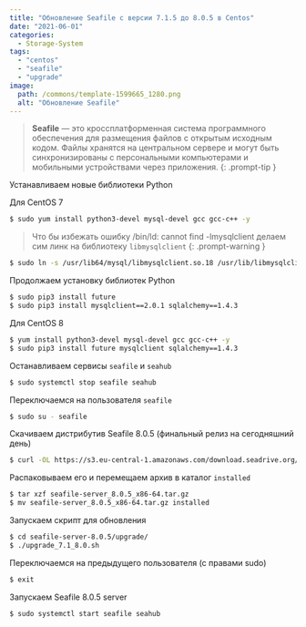 ```yaml
---
title: "Обновление Seafile с версии 7.1.5 до 8.0.5 в Centos"
date: "2021-06-01"
categories: 
  - Storage-System
tags: 
  - "centos"
  - "seafile"
  - "upgrade"
image:
  path: /commons/template-1599665_1280.png
  alt: "Обновление Seafile"
---
```


> **Seafile** — это кроссплатформенная система программного обеспечения для размещения файлов с открытым исходным кодом. Файлы хранятся на центральном сервере и могут быть синхронизированы с персональными компьютерами и мобильными устройствами через приложения.
{: .prompt-tip }

Устанавливаем новые библиотеки Python

Для CentOS 7

```sh
$ sudo yum install python3-devel mysql-devel gcc gcc-c++ -y
```
 
> Что бы избежать ошибку
> /bin/ld: cannot find -lmysqlclient
> делаем сим линк на библиотеку `libmysqlclient`
{: .prompt-warning }

```sh
$ sudo ln -s /usr/lib64/mysql/libmysqlclient.so.18 /usr/lib/libmysqlclient.so
```

Продолжаем установку библиотек Python

```sh
$ sudo pip3 install future
$ sudo pip3 install mysqlclient==2.0.1 sqlalchemy==1.4.3
```

Для CentOS 8

```sh
$ yum install python3-devel mysql-devel gcc gcc-c++ -y
$ sudo pip3 install future mysqlclient sqlalchemy==1.4.3
```

Останавливаем сервисы `seafile` и `seahub`

```sh
$ sudo systemctl stop seafile seahub
```

Переключаемся на пользователя `seafile`

```sh
$ sudo su - seafile
```

Скачиваем дистрибутив Seafile 8.0.5 (финальный релиз на сегодняшний день)

```sh
$ curl -OL https://s3.eu-central-1.amazonaws.com/download.seadrive.org/seafile-server_8.0.5_x86-64.tar.gz
```

Распаковываем его и перемещаем архив в каталог `installed`

```sh
$ tar xzf seafile-server_8.0.5_x86-64.tar.gz
$ mv seafile-server_8.0.5_x86-64.tar.gz installed
```

Запускаем скрипт для обновления

```sh
$ cd seafile-server-8.0.5/upgrade/
$ ./upgrade_7.1_8.0.sh
```

Переключаемся на предыдущего пользователя (с правами sudo)

```sh
$ exit
```

Запускаем Seafile 8.0.5 server

```sh
$ sudo systemctl start seafile seahub
```
